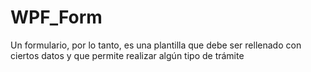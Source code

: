 # WPF_Form
Un formulario, por lo tanto, es una plantilla que debe ser rellenado con ciertos datos y que permite realizar algún tipo de trámite
